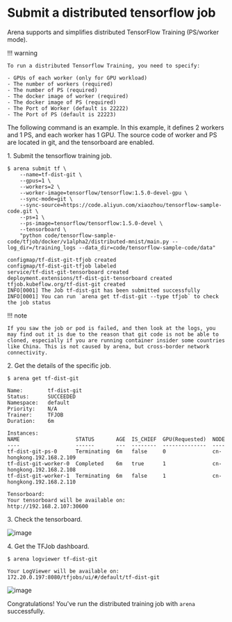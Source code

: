 # Submit a distributed tensorflow job

Arena supports and simplifies distributed TensorFlow Training (PS/worker mode). 

!!! warning
    
    To run a distributed Tensorflow Training, you need to specify:

    - GPUs of each worker (only for GPU workload)
    - The number of workers (required)
    - The number of PS (required)
    - The docker image of worker (required)
    - The docker image of PS (required)
    - The Port of Worker (default is 22222)
    - The Port of PS (default is 22223)

The following command is an example. In this example, it defines 2 workers and 1 PS, and each worker has 1 GPU. The source code of worker and PS are located in git, and the tensorboard are enabled.

1\. Submit the tensorflow training job.

    $ arena submit tf \
        --name=tf-dist-git \
        --gpus=1 \
        --workers=2 \
        --worker-image=tensorflow/tensorflow:1.5.0-devel-gpu \
        --sync-mode=git \
        --sync-source=https://code.aliyun.com/xiaozhou/tensorflow-sample-code.git \
        --ps=1 \
        --ps-image=tensorflow/tensorflow:1.5.0-devel \
        --tensorboard \
        "python code/tensorflow-sample-code/tfjob/docker/v1alpha2/distributed-mnist/main.py --log_dir=/training_logs --data_dir=code/tensorflow-sample-code/data"

    configmap/tf-dist-git-tfjob created
    configmap/tf-dist-git-tfjob labeled
    service/tf-dist-git-tensorboard created
    deployment.extensions/tf-dist-git-tensorboard created
    tfjob.kubeflow.org/tf-dist-git created
    INFO[0001] The Job tf-dist-git has been submitted successfully
    INFO[0001] You can run `arena get tf-dist-git --type tfjob` to check the job status

!!! note

    If you saw the job or pod is failed, and then look at the logs, you may find out it is due to the reason that git code is not be able to cloned, especially if you are running container insider some countries like China. This is not caused by arena, but cross-border network connectivity. 

2\. Get the details of the specific job.

    $ arena get tf-dist-git

    Name:        tf-dist-git
    Status:      SUCCEEDED
    Namespace:   default
    Priority:    N/A
    Trainer:     TFJOB
    Duration:    6m

    Instances:
    NAME                  STATUS       AGE  IS_CHIEF  GPU(Requested)  NODE
    ----                  ------       ---  --------  --------------  ----
    tf-dist-git-ps-0      Terminating  6m   false     0               cn-hongkong.192.168.2.109
    tf-dist-git-worker-0  Completed    6m   true      1               cn-hongkong.192.168.2.108
    tf-dist-git-worker-1  Terminating  6m   false     1               cn-hongkong.192.168.2.110

    Tensorboard:
    Your tensorboard will be available on:
    http://192.168.2.107:30600

3\. Check the tensorboard.

![image](3-tensorboard.jpg)

4\. Get the TFJob dashboard.

    $ arena logviewer tf-dist-git

    Your LogViewer will be available on:
    172.20.0.197:8080/tfjobs/ui/#/default/tf-dist-git


![image](4-tfjob-logviewer-distributed.jpg)

Congratulations! You've run the distributed training job with ``arena`` successfully. 